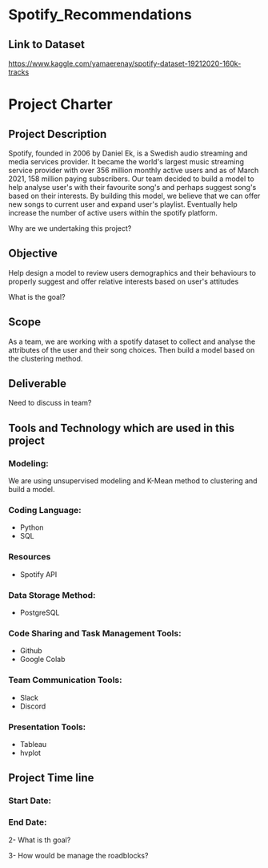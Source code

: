 # Spotify_Recommendations

## Link to Dataset
https://www.kaggle.com/yamaerenay/spotify-dataset-19212020-160k-tracks


# Project Charter
## Project Description

Spotify, founded in 2006 by Daniel Ek, is a Swedish audio streaming and media services provider. It became the world's largest music streaming service provider with over 356 million monthly active users and as of March 2021, 158 million paying subscribers. Our team decided to build a model to help analyse user's with their favourite song's and perhaps suggest song's based on their interests. By building this model, we believe that we can offer new songs to current user and expand user's playlist. Eventually help increase the number of active users within the spotify platform.

Why are we undertaking this project?


## Objective

Help design a model to review users demographics and their behaviours to properly suggest and offer relative interests based on user's attitudes

What is the goal?

## Scope

As a team, we are working with a spotify dataset to collect and analyse the attributes of the user and their song choices. Then build a model based on the clustering method.

## Deliverable

Need to discuss in team?

## Tools and Technology which are used in this project

### Modeling:
We are using unsupervised modeling and K-Mean method to clustering and build a model.

### Coding Language:
- Python
- SQL

### Resources
- Spotify API

### Data Storage Method:
- PostgreSQL

### Code Sharing and Task Management Tools:
- Github
- Google Colab

### Team Communication Tools:
- Slack
- Discord

### Presentation Tools:
- Tableau
- hvplot

## Project Time line
### Start Date:
### End Date:


2- What is th goal?

3- How would be manage the roadblocks?
